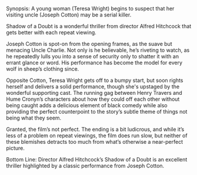 Synopsis: A young woman (Teresa Wright) begins to suspect that her visiting uncle (Joseph Cotton) may be a serial killer.

Shadow of a Doubt is a wonderful thriller from director Alfred Hitchcock that gets better with each repeat viewing.

Joseph Cotton is spot-on from the opening frames, as the suave but menacing Uncle Charlie.  Not only is he believable, he’s riveting to watch, as he repeatedly lulls you into a sense of security only to shatter it with an errant glance or word.  His performance has become the model for every wolf in sheep’s clothing since.

Opposite Cotton, Teresa Wright gets off to a bumpy start, but soon rights herself and delivers a solid performance, though she's upstaged by the wonderful supporting cast.  The running gag between Henry Travers and Hume Cronyn’s characters about how they could off each other without being caught adds a delicious element of black comedy while also providing the perfect counterpoint to the story’s subtle theme of things not being what they seem.

Granted, the film’s not perfect. The ending is a bit ludicrous, and while it’s less of a problem on repeat viewings, the film does run slow, but neither of these blemishes detracts too much from what’s otherwise a near-perfect picture.

Bottom Line: Director Alfred Hitchcock’s Shadow of a Doubt is an excellent thriller highlighted by a classic performance from Joseph Cotton.
